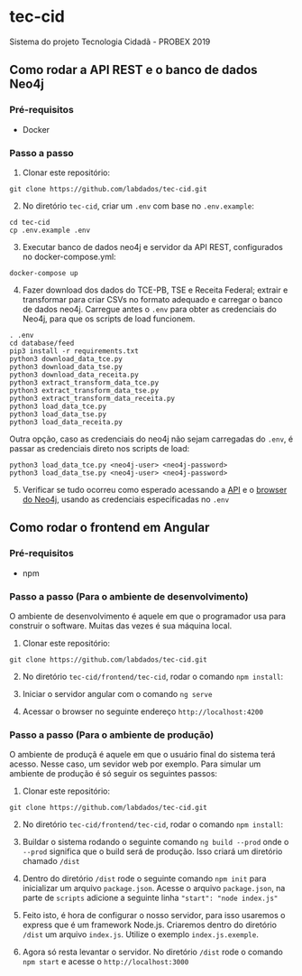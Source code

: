 # tec-cid

Sistema do projeto Tecnologia Cidadã - PROBEX 2019

## Como rodar a API REST e o banco de dados Neo4j

### Pré-requisitos

- Docker

### Passo a passo

1. Clonar este repositório:

```
git clone https://github.com/labdados/tec-cid.git
```

2. No diretório `tec-cid`, criar um `.env` com base no `.env.example`:

```
cd tec-cid
cp .env.example .env
```

3. Executar banco de dados neo4j e servidor da API REST, configurados no docker-compose.yml:
```
docker-compose up
```

4. Fazer download dos dados do TCE-PB, TSE e Receita Federal; extrair e transformar para criar CSVs no formato adequado e carregar o banco de dados neo4j. Carregue antes o `.env` para obter as credenciais do Neo4j, para que os scripts de load funcionem.

```
. .env
cd database/feed
pip3 install -r requirements.txt
python3 download_data_tce.py
python3 download_data_tse.py
python3 download_data_receita.py
python3 extract_transform_data_tce.py
python3 extract_transform_data_tse.py
python3 extract_transform_data_receita.py
python3 load_data_tce.py
python3 load_data_tse.py
python3 load_data_receita.py
```

Outra opção, caso as credenciais do neo4j não sejam carregadas do `.env`, é passar as credenciais direto nos scripts de load:

```
python3 load_data_tce.py <neo4j-user> <neo4j-password>
python3 load_data_tse.py <neo4j-user> <neo4j-password>
```

5. Verificar se tudo ocorreu como esperado acessando a [API](http://localhost:5000/tec-cid/api/docs) e o [browser do Neo4j](http://localhost:7474/browser), usando as credenciais especificadas no `.env`

## Como rodar o frontend em Angular

### Pré-requisitos

- npm

### Passo a passo (Para o ambiente de desenvolvimento)

O ambiente de desenvolvimento é aquele em que o programador usa para construir o software. Muitas das vezes é sua máquina local.

1. Clonar este repositório:

```
git clone https://github.com/labdados/tec-cid.git
```

2. No diretório `tec-cid/frontend/tec-cid`, rodar o comando `npm install`:

3. Iniciar o servidor angular com o comando `ng serve`

4. Acessar o browser no seguinte endereço `http://localhost:4200`

### Passo a passo (Para o ambiente de produção)

O ambiente de produçã é aquele em que o usuário final do sistema terá acesso. Nesse caso, um sevidor web por exemplo.
Para simular um ambiente de produção é só seguir os seguintes passos:

1. Clonar este repositório:

```
git clone https://github.com/labdados/tec-cid.git
```

2. No diretório `tec-cid/frontend/tec-cid`, rodar o comando `npm install`:

3. Buildar o sistema rodando o seguinte comando `ng build --prod` onde o `--prod` significa que o build será de produção. Isso criará um diretório chamado `/dist`

4. Dentro do diretório `/dist` rode o seguinte comando `npm init` para inicializar um arquivo `package.json`. Acesse o arquivo `package.json`, na parte de `scripts` adicione a seguinte linha `"start": "node index.js"` 

5. Feito isto, é hora de configurar o nosso servidor, para isso usaremos o express que é um framework Node.js. Criaremos dentro do diretório `/dist` um arquivo `index.js`. Utilize o exemplo `index.js.exemple`.

6. Agora só resta levantar o servidor. No diretório `/dist` rode o comando `npm start` e acesse o `http://localhost:3000`
